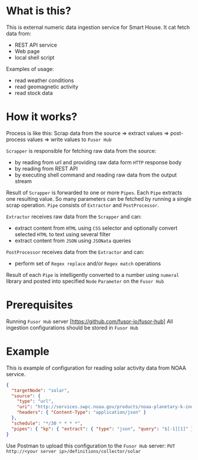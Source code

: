 # What is this?

This is external numeric data ingestion service for Smart House. It cat fetch data from:

- REST API service
- Web page
- local shell script

Examples of usage:

- read weather conditions
- read geomagnetic activity
- read stock data

# How it works?

Process is like this:
Scrap data from the source => extract values => post-process values => write values to `Fusor Hub`

`Scrapper` is responsible for fetching raw data from the source:

- by reading from url and providing raw data form `HTTP` response body
- by reading from REST API
- by executing shell command and reading raw data from the output stream

Result of `Scrapper` is forwarded to one or more `Pipes`.
Each `Pipe` extracts one resulting value. So many parameters can be fetched by running a single scrap operation.
`Pipe` consists of `Extractor` and `PostProcessor`.

`Extractor` receives raw data from the `Scrapper` and can:

- extract content from `HTML` using `CSS` selector and optionally convert selected `HTML` to text using several filter
- extract content from `JSON` using `JSONata` queries

`PostProcessor` receives data from the `Extractor` and can:

- perform set of `Regex replace` and/or `Regex match` operations

Result of each `Pipe` is intelligently converted to a number using `numeral` library and posted into specified `Node` `Parameter` on the `Fusor Hub`

# Prerequisites

Running `Fusor Hub` server [https://github.com/fusor-io/fusor-hub]
All ingestion configurations should be stored in `Fusor Hub`

# Example

This is example of configuration for reading solar activity data from NOAA service.

```JSON
{
  "targetNode": "solar",
  "source": {
    "type": "url",
    "uri": "http://services.swpc.noaa.gov/products/noaa-planetary-k-index.json",
    "headers": { "Content-Type": "application/json" }
  },
  "schedule": "*/30 * * * *",
  "pipes": { "kp": { "extract": { "type": "json", "query": "$[-1][1]" } } }
}
```

Use Postman to upload this configuration to the `Fusor Hub` server:
`PUT http://<your server ip>/definitions/collector/solar`
